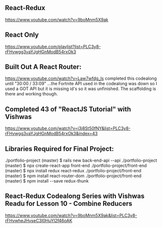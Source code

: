 ## React-Redux
https://www.youtube.com/watch?v=9boMnm5X9ak

## React Only
https://www.youtube.com/playlist?list=PLC3y8-rFHvwgg3vaYJgHGnModB54rxOk3

## Built Out A React Router:
https://www.youtube.com/watch?v=Law7wfdg_ls
completed this codealong until "30:00 / 33:09"
...the Fortnite API used in the codealong was down so I used a GOT API but it is
missing id's so it was unfinished.  The scaffolding is there and working though.

## Completed 43 of "ReactJS Tutorial" with Vishwas
https://www.youtube.com/watch?v=j3j8St50fNY&list=PLC3y8-rFHvwgg3vaYJgHGnModB54rxOk3&index=43

## Libraries Required for Final Project:
./portfolio-project (master) $ rails new back-end-api --api
./portfolio-project (master) $ npx create-react-app front-end
./portfolio-project/front-end (master) $ npx install redux react-redux
./portfolio-project/front-end (master) $ npm install react-router-dom
./portfolio-project/front-end (master) $ npm install --save redux-thunk

## React-Redux Codealong Series with Vishwas Readu for Lesson 10 - Combine Reducers
https://www.youtube.com/watch?v=9boMnm5X9ak&list=PLC3y8-rFHvwheJHvseC3I0HuYI2f46oAK

